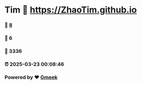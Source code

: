 # Tim :link: https://ZhaoTim.github.io 
### :page_facing_up: [8](https://ZhaoTim.github.io/tag.html) 
### :speech_balloon: 6 
### :hibiscus: 3336 
### :alarm_clock: 2025-03-23 00:08:46 
### Powered by :heart: [Gmeek](https://github.com/Meekdai/Gmeek)
